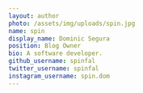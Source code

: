 ```yaml
---
layout: author
photo: /assets/img/uploads/spin.jpg
name: spin
display_name: Dominic Segura
position: Blog Owner
bio: A software developer.
github_username: spinfal
twitter_username: spinfal
instagram_username: spin.dom
---
```

